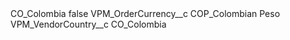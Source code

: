 <?xml version="1.0" encoding="UTF-8"?>
<CustomMetadata xmlns="http://soap.sforce.com/2006/04/metadata" xmlns:xsi="http://www.w3.org/2001/XMLSchema-instance" xmlns:xsd="http://www.w3.org/2001/XMLSchema">
    <label>CO_Colombia</label>
    <protected>false</protected>
    <values>
        <field>VPM_OrderCurrency__c</field>
        <value xsi:type="xsd:string">COP_Colombian Peso</value>
    </values>
    <values>
        <field>VPM_VendorCountry__c</field>
        <value xsi:type="xsd:string">CO_Colombia</value>
    </values>
</CustomMetadata>
